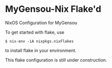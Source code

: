 # MyGensou-Nix Flake'd
NixOS Configuration for MyGensou

To get started with flake, use

`$ nix-env -iA nixpkgs.nixFlakes`

to install flake in your environment.

This flake configuration is still under construction.